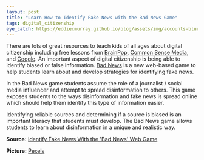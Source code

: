 ```yaml
---
layout: post
title: "Learn How to Identify Fake News with the Bad News Game"
tags: digital_citizenship
eye_catch: https://eddiecmurray.github.io/blog/assets/img/accounts-blur-button-267350.jpg
---
```


There are lots of great resources to teach kids of all ages about digital citizenship including free lessons from [BrainPop](https://www.brainpop.com/digitalcitizenship/), [Common Sense Media](https://www.commonsense.org/education/digital-citizenship), and [Google](https://beinternetawesome.withgoogle.com/en_us).  An important aspect of digital citizenship is being able to identify biased or false information.  [Bad News](https://getbadnews.com/droggame_book/junior-uk/#intro) is a new web-based game to help students learn about and develop strategies for identifying fake news.

<!--more-->

In the Bad News game students assume the role of a journalist / social media influencer and attempt to spread disinformation to others.  This game exposes students to the ways disinformation and fake news is spread online which should help them identify this type of information easier.

Identifying reliable sources and determining if a source is biased is an important literacy that students must develop.  The Bad News game allows students to learn about disinformation in a unique and realistic way.

**Source:** [Identify Fake News With the 'Bad News' Web Game](https://vitals.lifehacker.com/identify-fake-news-with-the-bad-news-web-game-1835916627)

**Picture:** [Pexels](https://www.pexels.com/photo/apps-blur-button-close-up-267350/)
